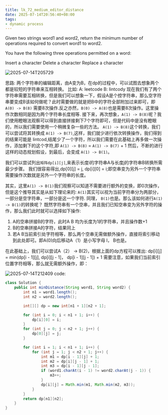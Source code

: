 ```yaml
---
title: lk_72_medium_editor_distance
date: 2025-07-14T20:56:40+08:00
tags:
- dynamic process
---
```


Given two strings word1 and word2, return the minimum number of operations required to convert word1 to word2.

You have the following three operations permitted on a word:

Insert a character
Delete a character
Replace a character
 
 ![2025-07-14T205729](2025-07-14T205729.png)
<!--more-->
思路:
两个字符串的编辑距离，由A变为B，在dp的过程中，可以试图去想象两个都是较短的字符串来互相转换。
比如:
A: leetcode    B: lintcody
现在我们有了两个字符串需要互相转换，但是我们可以想象一下，假设A是个控字符串，那么空字符串要变成B该如何做呢？此时需要做的就是把B中的字符全部附加过来即可，即``A(0) -> B(8)`` 需要8次操作.反之亦然，``B(0) -> A(8)``也是需要8次操作。这里操作次数相同是因为两个字符串长度相等.
接下来，再次想象，``A(1) -> B(8)``呢？我们使用瞪眼法观察可以得到直接拼接剩下7个字符即可，但是代码中是没有瞪眼的，所以我们需要使用一个稍微复杂一些的方法。
``A(1) -> B(8)``这个转换，我们可以尝试将其转换成 ``A(1) -> B(7)``,这样，我们就少进行依次转换操作，我们得到的结果可能是 lintcod,结尾少了一个字符，所以我们需要在此基础上再多做一次操作，添加剩下的这个字符,即 ``A(1) -> B(8)`` = ``A(1) -> B(7)`` + 1
然后，不断的进行这样的动态规划假设，到最后，会变成 ``A(1) -> B(1)``。

我们可以尝试列出``矩阵dp[i][j]``,来表示长度i的字符串A与长度j的字符串B转换所需最少步骤。
我们很容易得出,dp[0][j] = j, dp[i][0] = i;即空串变为另外一个字符串需要操作次数就是另外一个字符串的长度。

其实，这里``A(1) -> B(1)``我们观察可以知道不需要进行额外的变换，即0次操作，但是这个推导其实是从如下理论来的:
``A(1)``其实可以视为当前字符串分为两部分，一部分是空字符串，一部分是这一个字符.
同理， ``B(1)``也是。那么该如何进行``A(1) -> B(1)``的转换呢？
既然字符串有一个空串，并且我们已知空串变为另外字符的操作，那么我们此时就可以选择如下操作:
1. A的空串拼接B的字符，此时A B 均为长度为1的字符串，并且操作数+1
2. B的空串拼接A的字符，结果同上
3. 若A B当前索引处字符相等，那么两个空串无需做额外操作，直接将索引移动到此处即可。即A(0)向后移动A（1）是小写字母 l， B也是。

在此基础上，我们可以尝试A（2） -> B(2)，根据上面的dp方程可以推出: 
dp[i][j] = min(dp[i - 1][j], dp[i][j - 1]， dp[i - 1][j - 1]) + 1
需要注意，如果我们当前索引位置字符相等，那么就无需额外操作，即：


![2025-07-14T212409](2025-07-14T212409.png)
code:
```java
class Solution {
    public int minDistance(String word1, String word2) {
        int n1 = word1.length();
        int n2 = word2.length();

        int[][] dp = new int[n1 + 1][n2 + 1];

        for (int i = 0; i < n1 + 1; i++) {
            dp[i][0] = i;
        }
        for (int j = 0; j < n2 + 1; j++) {
            dp[0][j] = j;
        }

        for (int i = 1; i < n1 + 1; i++) {
            for (int j = 1; j < n2 + 1; j++) {
                int m1 = dp[i - 1][j] + 1;
                int m2 = dp[i][j - 1] + 1;
                int m3 = dp[i - 1][j - 1];
                if (word1.charAt(i - 1) != word2.charAt(j - 1)) {
                    m3++;
                }
                dp[i][j] = Math.min(m1, Math.min(m2, m3));
            }
        }
        return dp[n1][n2];
    }
}
```